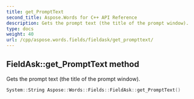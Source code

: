 ```yaml
---
title: get_PromptText
second_title: Aspose.Words for C++ API Reference
description: Gets the prompt text (the title of the prompt window).
type: docs
weight: 40
url: /cpp/aspose.words.fields/fieldask/get_prompttext/
---
```

## FieldAsk::get_PromptText method


Gets the prompt text (the title of the prompt window).

```cpp
System::String Aspose::Words::Fields::FieldAsk::get_PromptText()
```

